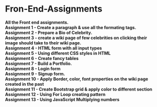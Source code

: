 # Fron-End-Assignments 
<b>All the Front end assignments.</b> <br>
<b>Assignment 1 - Create a paragraph & use all the formating tags. </b><br>
<b>Assignment 2 - Prepare a Bio of Celebrity.</b><br>
<b>Assignment 3 - create a wiki page of few celebrities on clicking their image should take to their wiki page.</b><br>
<b>Assignment 4 - HTML form with all input types </b> <br>
<b>Assignment 5 - Using different CSS styles in HTML  </b> <br>
<b>Assignment 6 - Create fancy tables </b> <br>
<b>Assignment 7 - Build a Portfolio.</b> <br>
<b>Assignment 8 - Login form</b> <br>
<b>Assignment 9 - Signup form.</b> <br>
<b>Assignment 10 - Apply Border, color, font properties on the wiki page created in the past </b> <br>
<b>Assignment 11 - Create Bootstrap grid & apply color to different section </b> <br>
<b>Assignment 12 - Using For Loop creating pattern </b> <br>
<b>Assignment 13 - Using JavaScript Multiplying numbers </b> <br>
